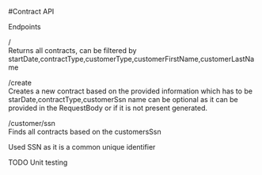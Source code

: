 #Contract API

Endpoints

  /  
  Returns all contracts, can be filtered by startDate,contractType,customerType,customerFirstName,customerLastName
  
  /create  
  Creates a new contract based on the provided information which has to be starDate,contractType,customerSsn
  name can be optional as it can be provided in the RequestBody or if it is not present generated.
  
  /customer/ssn  
  Finds all contracts based on the customersSsn
  
  Used SSN as it is a common unique identifier

TODO
Unit testing
